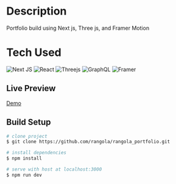 # Description

Portfolio build using Next js, Three js, and Framer Motion

# Tech Used 

![Next JS](https://img.shields.io/badge/Next-black?style=for-the-badge&logo=next.js&logoColor=white)
![React](https://img.shields.io/badge/react-%2320232a.svg?style=for-the-badge&logo=react&logoColor=%2361DAFB)
![Threejs](https://img.shields.io/badge/threejs-black?style=for-the-badge&logo=three.js&logoColor=white)
![GraphQL](https://img.shields.io/badge/-GraphQL-E10098?style=for-the-badge&logo=graphql&logoColor=white)
![Framer](https://img.shields.io/badge/Framer-black?style=for-the-badge&logo=framer&logoColor=blue)

## Live Preview

[Demo](rangola-portfolio.vercel.app)

## Build Setup

```bash
# clone project
$ git clone https://github.com/rangola/rangola_portfolio.git

# install dependencies
$ npm install

# serve with host at localhost:3000
$ npm run dev
```
